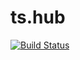 # ts.hub


[![Build Status](https://semaphoreci.com/api/v1/ftacchini/ts-hub/branches/master/badge.svg)](https://semaphoreci.com/ftacchini/ts-hub)